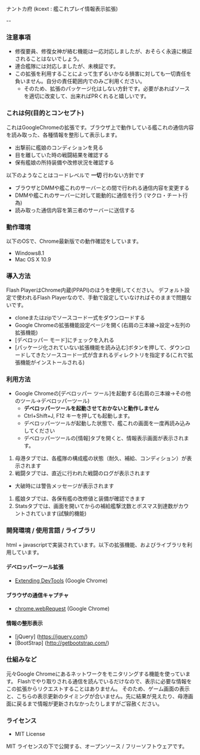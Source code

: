ナントカ府 (kcext : 艦これプレイ情報表示拡張)

--

### 注意事項
* 修復要員、修復女神が絡む機能は一応対応しましたが、おそらく永遠に検証されることはないでしょう。
* 連合艦隊には対応しましたが、未検証です。
* この拡張を利用することによって生ずるいかなる損害に対しても一切責任を負いません。自分の責任範囲内でのみご利用ください。
  * そのため、拡張のパッケージ化はしない方針です。必要があればソースを適切に改変して、出来ればPRくれると嬉しいです。 

### これは何(目的とコンセプト)
これはGoogleChromeの拡張です。ブラウザ上で動作している艦これの通信内容を読み取った、各種情報を整形して表示します。

* 出撃前に艦娘のコンディションを見る
* 目を離していた時の戦闘結果を確認する
* 保有艦娘の所持装備や改修状況を確認する

以下のようなことはコードレベルで **一切** 行わない方針です

* ブラウザとDMMや艦これのサーバーとの間で行われる通信内容を変更する
* DMMや艦これのサーバーに対して能動的に通信を行う (マクロ・チート行為) 
* 読み取った通信内容を第三者のサーバーに送信する

### 動作環境
以下のOSで、Chrome最新版での動作確認をしています。

* Windows8.1
* Mac OS X 10.9

### 導入方法
Flash PlayerはChrome内蔵(PPAPI)のほうを使用してください。
デフォルト設定で使われるFlash Playerなので、手動で設定していなければそのままで問題ないです。

* cloneまたはzipでソースコード一式をダウンロードする
* Google Chromeの拡張機能設定ページを開く(右肩の三本線→設定→左列の拡張機能)
* [デベロッパー モード]にチェックを入れる
* [パッケージ化されていない拡張機能を読み込む]ボタンを押して、ダウンロードしてきたソースコード一式が含まれるディレクトリを指定する(これで拡張機能がインストールされる)

### 利用方法
* Google Chromeの[デベロッパー ツール]を起動する(右肩の三本線→その他のツール→デベロッパーツール)
  * **デベロッパーツールを起動させておかないと動作しません**
  * Ctrl+Shift+J, F12 キーを押しても起動します。
  * デベロッパーツールが起動した状態で、艦これの画面を一度再読み込みしてください
  * デベロッパーツールの[情報]タブを開くと、情報表示画面が表示されます。

1. 母港タブでは、各艦隊の構成艦の状態（耐久、補給、コンディション）が表示されます
1. 戦闘タブでは、直近に行われた戦闘のログが表示されます
  * 大破時には警告メッセージが表示されます
1. 艦娘タブでは、各保有艦の改修値と装備が確認できます
1. Statsタブでは、画面を開いてからの補給艦撃沈数とボスマス到達数がカウントされています(試験的機能)


### 開発環境 / 使用言語 / ライブラリ

html + javascriptで実装されています。以下の拡張機能、およびライブラリを利用しています。

#### デベロッパーツール拡張

* [Extending DevTools](https://developer.chrome.com/extensions/devtools) (Google Chrome)

#### ブラウザの通信キャプチャ

* [chrome.webRequest](https://developer.chrome.com/extensions/webRequest) (Google Chrome)

#### 情報の整形表示
* [jQuery] (https://jquery.com/)
* [BootStrap] (http://getbootstrap.com/)

### 仕組みなど

元々Google Chromeにあるネットワークをモニタリングする機能を使っています。
Flashでやり取りされる通信を読んでいるだけなので、表示に必要な情報をこの拡張からリクエストすることはありません。
そのため、ゲーム画面の表示と、こちらの表示更新のタイミングが合いません。先に結果が見えたり、母港画面に戻るまで情報が更新されなかったりしますがご容赦ください。


### ライセンス

* MIT License

MIT ライセンスの下で公開する、オープンソース / フリーソフトウェアです。

